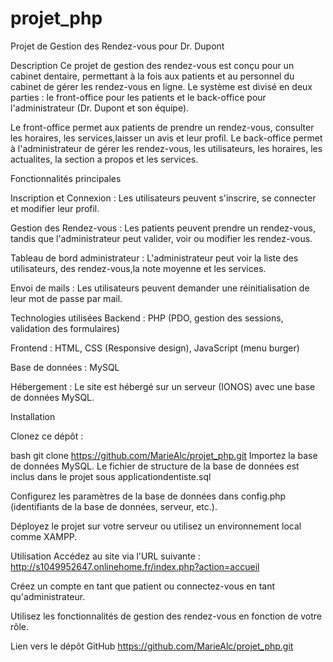 # projet_php
Projet de Gestion des Rendez-vous pour Dr. Dupont

Description
Ce projet de gestion des rendez-vous est conçu pour un cabinet dentaire, permettant à la fois aux patients et au personnel du cabinet de gérer les rendez-vous en ligne. Le système est divisé en deux parties : le front-office pour les patients et le back-office pour l'administrateur (Dr. Dupont et son équipe).

Le front-office permet aux patients de prendre un rendez-vous, consulter les horaires, les services,laisser un avis et leur profil.
Le back-office permet à l'administrateur de gérer les rendez-vous, les utilisateurs, les horaires, les actualites, la section a propos et les services.

Fonctionnalités principales

Inscription et Connexion : Les utilisateurs peuvent s'inscrire, se connecter et modifier leur profil.

Gestion des Rendez-vous : Les patients peuvent prendre un rendez-vous, tandis que l'administrateur peut valider, voir ou modifier les rendez-vous.

Tableau de bord administrateur : L'administrateur peut voir la liste des utilisateurs, des rendez-vous,la note moyenne et les services.

Envoi de mails : Les utilisateurs peuvent demander une réinitialisation de leur mot de passe par mail.

Technologies utilisées
Backend : PHP (PDO, gestion des sessions, validation des formulaires)

Frontend : HTML, CSS (Responsive design), JavaScript (menu burger)

Base de données : MySQL

Hébergement : Le site est hébergé sur un serveur (IONOS) avec une base de données MySQL.

Installation

Clonez ce dépôt :

bash
git clone https://github.com/MarieAlc/projet_php.git
Importez la base de données MySQL. Le fichier de structure de la base de données est inclus dans le projet sous applicationdentiste.sql

Configurez les paramètres de la base de données dans config.php (identifiants de la base de données, serveur, etc.).

Déployez le projet sur votre serveur ou utilisez un environnement local comme XAMPP.

Utilisation
Accédez au site via l'URL suivante :  http://s1049952647.onlinehome.fr/index.php?action=accueil

Créez un compte en tant que patient ou connectez-vous en tant qu'administrateur.

Utilisez les fonctionnalités de gestion des rendez-vous en fonction de votre rôle.

Lien vers le dépôt GitHub
https://github.com/MarieAlc/projet_php.git

